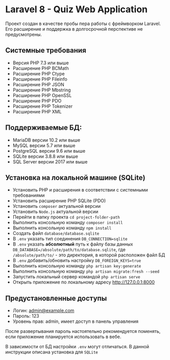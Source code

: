 # Laravel 8 - Quiz Web Application

Проект создан в качестве пробы пера работы с фреймворком Laravel. Его расширение и поддержка в долгосрочной перспективе не предусмотрены.

## Системные требования
- Версия PHP 7.3 или выше
- Расширение PHP BCMath
- Расширение PHP Ctype
- Расширение PHP Fileinfo
- Расширение PHP JSON
- Расширение PHP Mbstring
- Расширение PHP OpenSSL
- Расширение PHP PDO
- Расширение PHP Tokenizer
- Расширение PHP XML

## Поддерживаемые БД:
- MariaDB версии 10.2 или выше
- MySQL версии 5.7 или выше
- PostgreSQL версии 9.6 или выше
- SQLite версии 3.8.8 или выше
- SQL Server версии 2017 или выше

## Установка на локальной машине (SQLite)
- Установить PHP и расширения в соответствии с системными требованиями
- Установить расширение PHP SQLite (PDO)
- Установить `composer` актуальной версии
- Установить `Node.js` актуальной версии
- Перейти в папку проекта `cd project-folder-path`
- Выполнить консольную команду `composer install`
- Выполнить консольную команду `npm install`
- Создать файл `database/database.sqlite`
- В `.env` указать тип соединения `DB_CONNECTION=sqlite`
- В `.env` указать **абсолютный** путь к файлу базы данных `DB_DATABASE=/absolute/path/to/database.sqlite`, где `/absolute/path/to/` - это директория, в которой расположен файл БД
- В `.env` добавить/обновить настройку `DB_FOREIGN_KEYS=true`
- Выполнить консольную команду `php artisan key:generate`
- Выполнить консольную команду `php artisan migrate:fresh --seed`
- Запустить локальный сервер командой `php artisan serve`
- Открыть приложение по локальному адресу http://127.0.0.1:8000

## Предустановленные доступы
- Логин: admin@example.com
- Пароль: 123
- Уровень прав: admin, имеет доступ в панель управления

После развертывания пароль настоятельно рекомендуется поменять, если приложение планируется использовать в вебе.

В зависимости от БД настройки `.env` могут отличаться. В данной инструкции описана установка для `SQLite`
